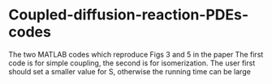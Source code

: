 # Coupled-diffusion-reaction-PDEs-codes
The two MATLAB codes which reproduce Figs 3 and 5 in the paper
The first code is for simple coupling, the second is for isomerization.
The user first should set a smaller value for S, otherwise the running time can be large

